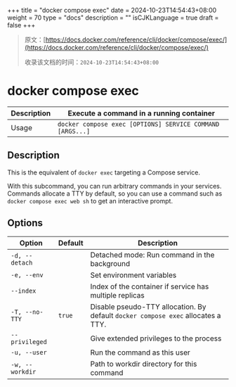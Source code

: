 +++
title = "docker compose exec"
date = 2024-10-23T14:54:43+08:00
weight = 70
type = "docs"
description = ""
isCJKLanguage = true
draft = false
+++

> 原文：[https://docs.docker.com/reference/cli/docker/compose/exec/](https://docs.docker.com/reference/cli/docker/compose/exec/)
>
> 收录该文档的时间：`2024-10-23T14:54:43+08:00`

# docker compose exec

| Description | Execute a command in a running container                  |
| :---------- | --------------------------------------------------------- |
| Usage       | `docker compose exec [OPTIONS] SERVICE COMMAND [ARGS...]` |

## Description

This is the equivalent of `docker exec` targeting a Compose service.

With this subcommand, you can run arbitrary commands in your services. Commands allocate a TTY by default, so you can use a command such as `docker compose exec web sh` to get an interactive prompt.

## Options

| Option          | Default | Description                                                  |
| --------------- | ------- | ------------------------------------------------------------ |
| `-d, --detach`  |         | Detached mode: Run command in the background                 |
| `-e, --env`     |         | Set environment variables                                    |
| `--index`       |         | Index of the container if service has multiple replicas      |
| `-T, --no-TTY`  | `true`  | Disable pseudo-TTY allocation. By default `docker compose exec` allocates a TTY. |
| `--privileged`  |         | Give extended privileges to the process                      |
| `-u, --user`    |         | Run the command as this user                                 |
| `-w, --workdir` |         | Path to workdir directory for this command                   |
